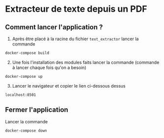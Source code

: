 # Extracteur de texte depuis un PDF

## Comment lancer l'application ? 
1. Après être placé à la racine du fichier `text_extractor` lancer la commande
```bash
docker-compose build
```

2. Une fois l'installation des modules faits lancer la commande (commande à lancer chaque fois qu'on a besoin)
``` bash
docker-compose up
````

3. Lancer le navigateur et copier le lien ci-dessous dessus
```plain text
localhost:8501
```

## Fermer l'application 
Lancer la commande
```bash
docker-compose down 
```